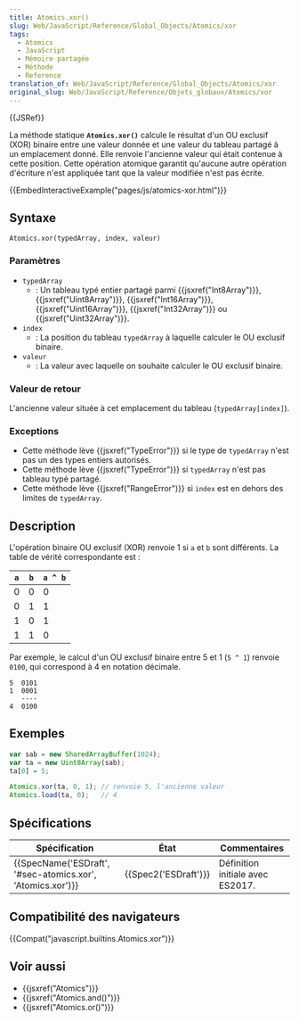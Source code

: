 ```yaml
---
title: Atomics.xor()
slug: Web/JavaScript/Reference/Global_Objects/Atomics/xor
tags:
  - Atomics
  - JavaScript
  - Mémoire partagée
  - Méthode
  - Reference
translation_of: Web/JavaScript/Reference/Global_Objects/Atomics/xor
original_slug: Web/JavaScript/Reference/Objets_globaux/Atomics/xor
---
```

{{JSRef}}

La méthode statique **`Atomics.xor()`** calcule le résultat d'un OU exclusif (XOR) binaire entre une valeur donnée et une valeur du tableau partagé à un emplacement donné. Elle renvoie l'ancienne valeur qui était contenue à cette position. Cette opération atomique garantit qu'aucune autre opération d'écriture n'est appliquée tant que la valeur modifiée n'est pas écrite.

{{EmbedInteractiveExample("pages/js/atomics-xor.html")}}

## Syntaxe

    Atomics.xor(typedArray, index, valeur)

### Paramètres

- `typedArray`
  - : Un tableau typé entier partagé parmi {{jsxref("Int8Array")}}, {{jsxref("Uint8Array")}}, {{jsxref("Int16Array")}}, {{jsxref("Uint16Array")}}, {{jsxref("Int32Array")}} ou {{jsxref("Uint32Array")}}.
- `index`
  - : La position du tableau `typedArray` à laquelle calculer le OU exclusif binaire.
- `valeur`
  - : La valeur avec laquelle on souhaite calculer le OU exclusif binaire.

### Valeur de retour

L'ancienne valeur située à cet emplacement du tableau (`typedArray[index]`).

### Exceptions

- Cette méthode lève {{jsxref("TypeError")}} si le type de `typedArray` n'est pas un des types entiers autorisés.
- Cette méthode lève {{jsxref("TypeError")}} si `typedArray` n'est pas tableau typé partagé.
- Cette méthode lève {{jsxref("RangeError")}} si `index` est en dehors des limites de `typedArray`.

## Description

L'opération binaire OU exclusif (XOR) renvoie 1 si `a` et `b` sont différents. La table de vérité correspondante est :

| `a` | `b` | `a ^ b` |
| --- | --- | ------- |
| 0   | 0   | 0       |
| 0   | 1   | 1       |
| 1   | 0   | 1       |
| 1   | 1   | 0       |

Par exemple, le calcul d'un OU exclusif binaire entre 5 et 1 (`5 ^ 1`) renvoie `0100`, qui correspond à 4 en notation décimale.

    5  0101
    1  0001
       ----
    4  0100

## Exemples

```js
var sab = new SharedArrayBuffer(1024);
var ta = new Uint8Array(sab);
ta[0] = 5;

Atomics.xor(ta, 0, 1); // renvoie 5, l'ancienne valeur
Atomics.load(ta, 0);   // 4
```

## Spécifications

| Spécification                                                                | État                         | Commentaires                     |
| ---------------------------------------------------------------------------- | ---------------------------- | -------------------------------- |
| {{SpecName('ESDraft', '#sec-atomics.xor', 'Atomics.xor')}} | {{Spec2('ESDraft')}} | Définition initiale avec ES2017. |

## Compatibilité des navigateurs

{{Compat("javascript.builtins.Atomics.xor")}}

## Voir aussi

- {{jsxref("Atomics")}}
- {{jsxref("Atomics.and()")}}
- {{jsxref("Atomics.or()")}}

